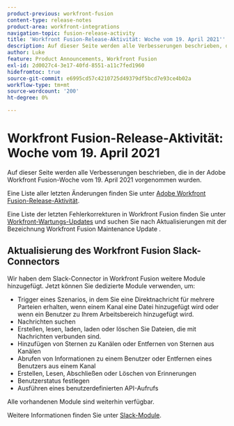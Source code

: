 ```yaml
---
product-previous: workfront-fusion
content-type: release-notes
product-area: workfront-integrations
navigation-topic: fusion-release-activity
title: 'Workfront Fusion-Release-Aktivität: Woche vom 19. April 2021'''
description: Auf dieser Seite werden alle Verbesserungen beschrieben, die in der Adobe Workfront Fusion-Woche vom 19. April 2021 vorgenommen wurden.
author: Luke
feature: Product Announcements, Workfront Fusion
exl-id: 2d0027c4-3e17-40fd-8551-a11c7fed1960
hidefromtoc: true
source-git-commit: e6995cd57c4210725d49379df5bcd7e93ce4b02a
workflow-type: tm+mt
source-wordcount: '200'
ht-degree: 0%

---
```


# Workfront Fusion-Release-Aktivität: Woche vom 19. April 2021

Auf dieser Seite werden alle Verbesserungen beschrieben, die in der Adobe Workfront Fusion-Woche vom 19. April 2021 vorgenommen wurden.

Eine Liste aller letzten Änderungen finden Sie unter [Adobe Workfront Fusion-Release-Aktivität](../../../product-announcements/product-releases/fusion-release-activity/fusion-release-activity.md).

Eine Liste der letzten Fehlerkorrekturen in Workfront Fusion finden Sie unter [Workfront-Wartungs-Updates](https://experienceleague.adobe.com/docs/workfront-known-issues/releases/current-updates.html) und suchen Sie nach Aktualisierungen mit der Bezeichnung Workfront Fusion Maintenance Update .

## Aktualisierung des Workfront Fusion Slack-Connectors

Wir haben dem Slack-Connector in Workfront Fusion weitere Module hinzugefügt. Jetzt können Sie dedizierte Module verwenden, um:

* Trigger eines Szenarios, in dem Sie eine Direktnachricht für mehrere Parteien erhalten, wenn einem Kanal eine Datei hinzugefügt wird oder wenn ein Benutzer zu Ihrem Arbeitsbereich hinzugefügt wird.
* Nachrichten suchen
* Erstellen, lesen, laden, laden oder löschen Sie Dateien, die mit Nachrichten verbunden sind.
* Hinzufügen von Sternen zu Kanälen oder Entfernen von Sternen aus Kanälen
* Abrufen von Informationen zu einem Benutzer oder Entfernen eines Benutzers aus einem Kanal
* Erstellen, Lesen, Abschließen oder Löschen von Erinnerungen
* Benutzerstatus festlegen
* Ausführen eines benutzerdefinierten API-Aufrufs

Alle vorhandenen Module sind weiterhin verfügbar.

Weitere Informationen finden Sie unter [Slack-Module](../../../workfront-fusion/apps-and-their-modules/slack-modules.md).
